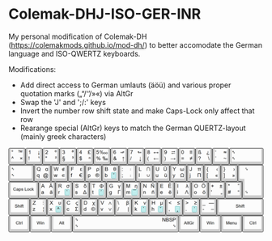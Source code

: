# Colemak-DHJ-ISO-GER-INR
My personal modification of Colemak-DH (https://colemakmods.github.io/mod-dh/) to better accomodate the German language and ISO-QWERTZ keyboards.

Modifications:
- Add direct access to German umlauts (äöü) and various proper quotation marks („“/‘’/»«) via AltGr
- Swap the 'J' and ';/:' keys
- Invert the number row shift state and make Caps-Lock only affect that row
- Rearange special (AltGr) keys to match the German QUERTZ-layout (mainly greek characters)

![image](https://github.com/Zytrel/Colemak-DHJ-ISO-GER-INR/blob/7aea71ed990caa4acd3e2d2c01af9ef8197f1c69/colemak_dhj_iso_ger_inr.png)

